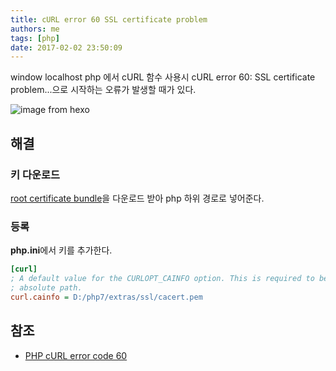 ```yaml
---
title: cURL error 60 SSL certificate problem
authors: me
tags: [php]
date: 2017-02-02 23:50:09
---
```


window localhost php 에서 cURL 함수 사용시
cURL error 60: SSL certificate problem...으로 시작하는 오류가 발생할 때가 있다.

![image from hexo](https://i.imgur.com/u6XZCfz.png)

## 해결

### 키 다운로드

[root certificate bundle](https://curl.haxx.se/ca/cacert.pem)을 다운로드 받아 php 하위 경로로 넣어준다.

### 등록

**php.ini**에서 키를 추가한다.

```ini title="php.ini"
[curl]
; A default value for the CURLOPT_CAINFO option. This is required to be an
; absolute path.
curl.cainfo = D:/php7/extras/ssl/cacert.pem
```

## 참조

- [PHP cURL error code 60](http://stackoverflow.com/questions/21114371/php-curl-error-code-60)
